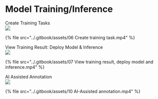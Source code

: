 # Model Training/Inference

Create Training Tasks\
![](<../.gitbook/assets/TIMG\_Create training task\_AI Training.png>)

{% file src="../.gitbook/assets/06 Create training task.mp4" %}

View Training Result: Deploy Model & Inference\
![](<../.gitbook/assets/TIMG\_View training result, deploy model and inference.png>)

{% file src="../.gitbook/assets/07 View training result, deploy model and inference.mp4" %}

AI Assisted Annotation\
![](<../.gitbook/assets/TIMG\_AI-Assisted annotation.png>)

{% file src="../.gitbook/assets/10 AI-Assisted annotation.mp4" %}
